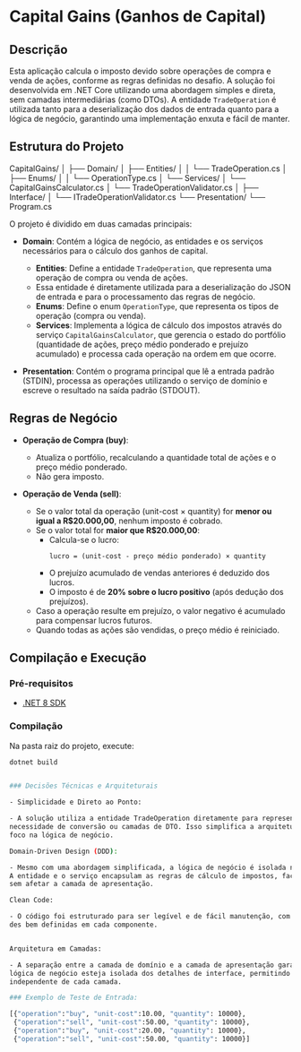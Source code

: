 # Capital Gains (Ganhos de Capital)

## Descrição

Esta aplicação calcula o imposto devido sobre operações de compra e venda de ações, conforme as regras definidas no desafio. 
A solução foi desenvolvida em .NET Core utilizando uma abordagem simples e direta, sem camadas intermediárias (como DTOs). A entidade `TradeOperation` é utilizada tanto para a deserialização dos dados de entrada quanto para a lógica de negócio, garantindo uma implementação enxuta e fácil de manter.

## Estrutura do Projeto

CapitalGains/
│
├── Domain/
│   ├── Entities/
│   │   └── TradeOperation.cs
│   ├── Enums/
│   │   └── OperationType.cs
│   └── Services/
│       └── CapitalGainsCalculator.cs 
│       └── TradeOperationValidator.cs
│   ├── Interface/
│        └── ITradeOperationValidator.cs 
└── Presentation/
    └── Program.cs
    
O projeto é dividido em duas camadas principais:

- **Domain**: Contém a lógica de negócio, as entidades e os serviços necessários para o cálculo dos ganhos de capital.
  - **Entities**: Define a entidade `TradeOperation`, que representa uma operação de compra ou venda de ações.
  - Essa entidade é diretamente utilizada para a deserialização do JSON de entrada e para o processamento das regras de negócio.
  - **Enums**: Define o enum `OperationType`, que representa os tipos de operação (compra ou venda).
  - **Services**: Implementa a lógica de cálculo dos impostos através do serviço `CapitalGainsCalculator`, que gerencia o estado do portfólio (quantidade de ações, preço médio ponderado e prejuízo acumulado) e processa cada operação na ordem em que ocorre.

- **Presentation**: Contém o programa principal que lê a entrada padrão (STDIN), processa as operações utilizando o serviço de domínio e escreve o resultado na saída padrão (STDOUT).

## Regras de Negócio

- **Operação de Compra (buy)**:
  - Atualiza o portfólio, recalculando a quantidade total de ações e o preço médio ponderado.
  - Não gera imposto.

- **Operação de Venda (sell)**:
  - Se o valor total da operação (unit-cost × quantity) for **menor ou igual a R$20.000,00**, nenhum imposto é cobrado.
  - Se o valor total for **maior que R$20.000,00**:
    - Calcula-se o lucro:
      ```
      lucro = (unit-cost - preço médio ponderado) × quantity
      ```
    - O prejuízo acumulado de vendas anteriores é deduzido dos lucros.
    - O imposto é de **20% sobre o lucro positivo** (após dedução dos prejuízos).
  - Caso a operação resulte em prejuízo, o valor negativo é acumulado para compensar lucros futuros.
  - Quando todas as ações são vendidas, o preço médio é reiniciado.

## Compilação e Execução

### Pré-requisitos

- [.NET 8 SDK](https://dotnet.microsoft.com/download/dotnet/8.0)

### Compilação

Na pasta raiz do projeto, execute:

```bash
dotnet build


### Decisões Técnicas e Arquiteturais

- Simplicidade e Direto ao Ponto:

- A solução utiliza a entidade TradeOperation diretamente para representar as operações, eliminando a 
necessidade de conversão ou camadas de DTO. Isso simplifica a arquitetura e reduz o código, mantendo o 
foco na lógica de negócio.

Domain-Driven Design (DDD):

- Mesmo com uma abordagem simplificada, a lógica de negócio é isolada na camada de domínio. 
A entidade e o serviço encapsulam as regras de cálculo de impostos, facilitando futuras extensões 
sem afetar a camada de apresentação.

Clean Code:

- O código foi estruturado para ser legível e de fácil manutenção, com comentários explicativos e responsabilida
des bem definidas em cada componente.


Arquitetura em Camadas:

- A separação entre a camada de domínio e a camada de apresentação garante que a 
lógica de negócio esteja isolada dos detalhes de interface, permitindo uma evolução 
independente de cada camada.

### Exemplo de Teste de Entrada:

[{"operation":"buy", "unit-cost":10.00, "quantity": 10000},
 {"operation":"sell", "unit-cost":50.00, "quantity": 10000},
 {"operation":"buy", "unit-cost":20.00, "quantity": 10000},
 {"operation":"sell", "unit-cost":50.00, "quantity": 10000}]
